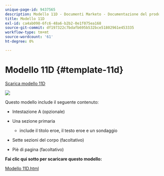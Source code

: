 ```yaml
---
unique-page-id: 9437565
description: Modello 11D - Documenti Marketo - Documentazione del prodotto
title: Modello 11D
exl-id: ca4ab098-6fc6-48a6-b2b2-0e1f075ea168
source-git-commit: df197322c7bdafb695b532bce51802961e453335
workflow-type: tm+mt
source-wordcount: '61'
ht-degree: 0%

---
```


# Modello 11D {#template-11d}

[Scarica modello 11D](https://experienceleague.adobe.com/landing/marketo/lp-templates/template-11d.html)

![](assets/template-11d.png)

Questo modello include il seguente contenuto:

* Intestazione A (opzionale)
* Una sezione primaria

   * include il titolo eroe, il testo eroe e un sondaggio

* Sette sezioni del corpo (facoltativo)
* Piè di pagina (facoltativo)

**Fai clic qui sotto per scaricare questo modello:**

[Modello 11D.html](https://experienceleague.adobe.com/landing/marketo/lp-templates/template-11d.html)
